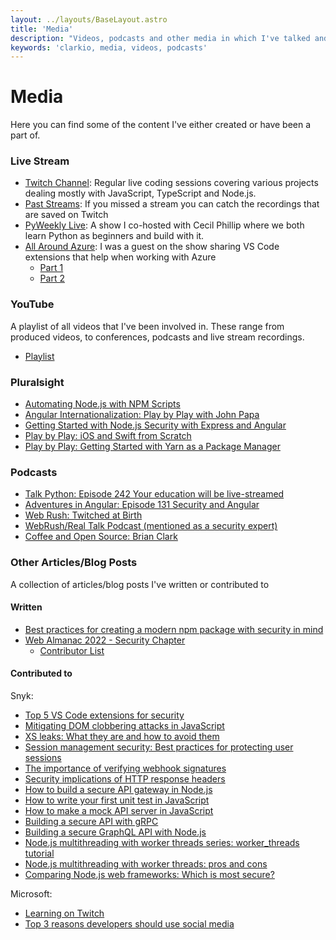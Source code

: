 ```yaml
---
layout: ../layouts/BaseLayout.astro
title: 'Media'
description: "Videos, podcasts and other media in which I've talked and/or presented something."
keywords: 'clarkio, media, videos, podcasts'
---
```


# Media

Here you can find some of the content I've either created or have been a part of.

### Live Stream

- [Twitch Channel](https://twitch.tv/clarkio): Regular live coding sessions covering various projects dealing mostly with JavaScript, TypeScript and Node.js.
- [Past Streams](https://twitch.tv/clarkio/videos): If you missed a stream you can catch the recordings that are saved on Twitch
- [PyWeekly Live](https://www.youtube.com/playlist?list=PLlrxD0HtieHhMG0KVlaG9LlFpSOmJcCLa): A show I co-hosted with Cecil Phillip where we both learn Python as beginners and build with it.
- [All Around Azure](https://blog.allaroundazure.com/): I was a guest on the show sharing VS Code extensions that help when working with Azure
  - [Part 1](https://www.youtube.com/watch?v=CTwjrxwWoLQ)
  - [Part 2](https://www.youtube.com/watch?v=rTAWOxr210Y)

### YouTube
A playlist of all videos that I've been involved in. These range from produced videos, to conferences, podcasts and live stream recordings.
- [Playlist](https://www.youtube.com/playlist?list=PLG8WGLcszzgXprhety_rmZjYB9kZuJZGW)

### Pluralsight

- [Automating Node.js with NPM Scripts](https://www.pluralsight.com/courses/automating-nodejs-npm-scripts)
- [Angular Internationalization: Play by Play with John Papa](http://bit.ly/1Q6XrJI)
- [Getting Started with Node.js Security with Express and Angular](http://bit.ly/2cJyxhD)
- [Play by Play: iOS and Swift from Scratch](http://bit.ly/2nvJY1j)
- [Play by Play: Getting Started with Yarn as a Package Manager](https://www.pluralsight.com/courses/play-by-play-yarn-package-manager)

### Podcasts

- [Talk Python: Episode 242 Your education will be live-streamed](https://talkpython.fm/episodes/show/242/your-education-will-be-live-streamed)
- [Adventures in Angular: Episode 131 Security and Angular](http://bit.ly/2nKfCZU)
- [Web Rush: Twitched at Birth](https://webrush.io/episodes/episode-64-twitched-at-birth-with-brian-clark)
- [WebRush/Real Talk Podcast (mentioned as a security expert)](https://webrush.io/episodes/e03e32ef)
- [Coffee and Open Source: Brian Clark](https://open.spotify.com/episode/4KUmjtvg5fntgq7hPvVnNF)

### Other Articles/Blog Posts
A collection of articles/blog posts I've written or contributed to

#### Written
- [Best practices for creating a modern npm package with security in mind](https://snyk.io/blog/best-practices-create-modern-npm-package/)
- [Web Almanac 2022 - Security Chapter](https://almanac.httparchive.org/en/2022/security)
  - [Contributor List](https://almanac.httparchive.org/en/2022/contributors)

#### Contributed to

Snyk:
- [Top 5 VS Code extensions for security](https://snyk.io/blog/top-5-vs-code-extensions-security/)
- [Mitigating DOM clobbering attacks in JavaScript](https://snyk.io/blog/mitigating-dom-clobbering-attacks-javascript/)
- [XS leaks: What they are and how to avoid them](https://snyk.io/blog/xs-leaks/)
- [Session management security: Best practices for protecting user sessions](https://snyk.io/blog/session-management-security/)
- [The importance of verifying webhook signatures](https://snyk.io/blog/verifying-webhook-signatures/)
- [Security implications of HTTP response headers](https://snyk.io/blog/security-implications-of-http-response-headers/)
- [How to build a secure API gateway in Node.js](https://snyk.io/blog/how-to-build-secure-api-gateway-node-js/)
- [How to write your first unit test in JavaScript](https://snyk.io/blog/how-to-write-unit-test-in-javascript/)
- [How to make a mock API server in JavaScript](https://snyk.io/blog/how-to-mock-api-server-javascript/)
- [Building a secure API with gRPC](https://snyk.io/blog/building-a-secure-api-with-grpc/)
- [Building a secure GraphQL API with Node.js](https://snyk.io/blog/build-secure-graphql-api-node-js/)
- [Node.js multithreading with worker threads series: worker_threads tutorial](https://snyk.io/blog/node-js-multithreading-with-worker-threads/)
- [Node.js multithreading with worker threads: pros and cons](https://snyk.io/blog/node-js-multithreading-worker-threads-pros-cons/)
- [Comparing Node.js web frameworks: Which is most secure?](https://snyk.io/blog/comparing-node-js-web-frameworks/)

Microsoft:
- [Learning on Twitch](https://cloudblogs.microsoft.com/opensource/2019/06/03/learning-on-twitch/)
- [Top 3 reasons developers should use social media](https://cloudblogs.microsoft.com/opensource/2019/02/27/why-developers-should-use-social-media/)

